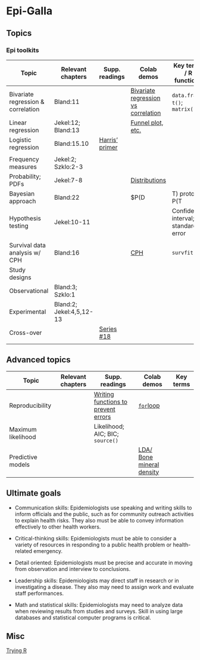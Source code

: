 # Epi-Galla



## Topics 
 
### Epi toolkits
 
| Topic  | Relevant chapters | Supp. readings | Colab demos |  Key terms / R functions |
| -- |  -- |-- | -- |-- |
| Bivariate regression & correlation |  Bland:11 | | [Bivariate regression vs correlation](https://github.com/lisatwyw/epi-galla/blob/main/1st_bivariate_regression.ipynb) | ```data.frame```; ```t()```; ```matrix()```|
| Linear regression | Jekel:12; Bland:13 | | [Funnel plot, etc.](https://github.com/lisatwyw/epi-galla/blob/main/LR_recap.ipynb) | |
| Logistic regression | Bland:15.10 | [Harris’ primer](https://fmch.bmj.com/content/fmch/9/Suppl_1/e001290.full.pdf) | | |
||
| Frequency measures| Jekel:2; Szklo:2-3 | 
| Probability; PDFs | Jekel:7-8| | [Distributions](https://github.com/lisatwyw/epi-galla.github.io/blob/main/Distributions.ipynb) |
| Bayesian approach  | Bland:22 | |  $P(D|T) proto P(T|D) \times P(D)$ |
| Hypothesis testing | Jekel:10-11 |  |  | Confidence interval; standard error | 
|||
| Survival data analysis w/ CPH| Bland:16 | | [CPH](https://github.com/lisatwyw/epi-galla/blob/main/CPH_stanford2.ipynb) |  ```survfit()``` |
| Study designs |
| Observational| Bland:3; Szklo:1  | |
| Experimental | Bland:2; Jekel:4,5,12-13 |
| Cross-over | |  [Series #18]( https://canvas.sfu.ca/files/20468102/download?download_frd=1 ) | |
| | |

## Advanced topics

| Topic  | Relevant chapters | Supp. readings | Colab demos |  Key terms |
| -- |  -- |-- | -- |-- |
| Reproducibility | | [Writing functions to prevent errors](https://bookdown.org/medepi/phds/programming-and-r-functions.html#writing-r-functions) | [```for```loop](https://colab.research.google.com/drive/1YFrdQoDtLMLczXt0PHXKwHEFDa8Ee4rV?authuser=1#scrollTo=2_for_loop_quick_dive) |
| Maximum likelihood |  | Likelihood; AIC; BIC; ```source()``` |
| Predictive models | | | [LDA/ Bone mineral density](https://github.com/lisatwyw/epi-galla/blob/main/LDA_predictions_BoneMineralDensity.ipynb) | | 


## Ultimate goals  

- Communication skills: Epidemiologists use speaking and writing skills to inform officials and the public, such as for community outreach activities to explain health risks. They also must be able to convey information effectively to other health workers.

- Critical-thinking skills: Epidemiologists must be able to consider a variety of resources in responding to a public health problem or health-related emergency.

- Detail oriented: Epidemiologists must be precise and accurate in moving from observation and interview to conclusions.

- Leadership skills: Epidemiologists may direct staff in research or in investigating a disease. They also may need to assign work and evaluate staff performances.

- Math and statistical skills: Epidemiologists may need to analyze data when reviewing results from studies and surveys. Skill in using large databases and statistical computer programs is critical.


## Misc

[Trying R](https://hub-binder.mybinder.ovh/user/binder-examples-r-ew5gcpk9/notebooks/index.ipynb)
